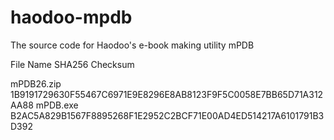# haodoo-mpdb
The source code for Haodoo's e-book making utility mPDB

File Name     SHA256 Checksum

mPDB26.zip    1B9191729630F55467C6971E9E8296E8AB8123F9F5C0058E7BB65D71A312AA88
mPDB.exe      B2AC5A829B1567F8895268F1E2952C2BCF71E00AD4ED514217A6101791B3D392
